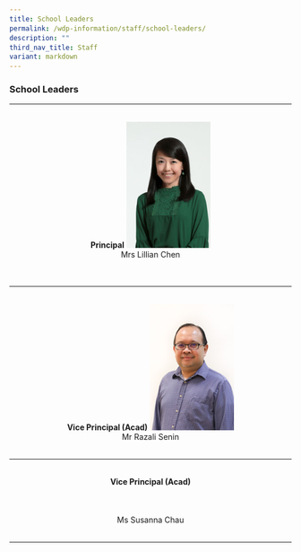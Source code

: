 ```yaml
---
title: School Leaders
permalink: /wdp-information/staff/school-leaders/
description: ""
third_nav_title: Staff
variant: markdown
---
```

### **School Leaders**

<hr>
<div align="center">
<br>
<strong>Principal</strong>
<img src="/images/principal1.jpg" style="width: 150px">
<br>
Mrs Lillian Chen
<br>
<br>
</div>



<div align="center">
<br>
</div>
<hr>

<div align="center">
<br>
	<strong>Vice Principal (Acad)</strong>
<img src="/images/principal3.jpg" style="width: 150px">
<br>
Mr Razali Senin
	<br>
	<br><hr>
	<br>
	<strong>Vice Principal (Acad)</strong> <br><br><br>
<br>
Ms Susanna Chau
<br>
<br>
</div>
<hr>